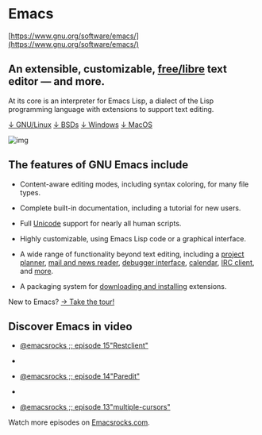 # Emacs

[https://www.gnu.org/software/emacs/](https://www.gnu.org/software/emacs/)

## An extensible, customizable, [free/libre](https://www.gnu.org/philosophy/free-sw.html) text editor — and more.

At its core is an interpreter for Emacs Lisp, a dialect of the Lisp programming language with extensions to support text editing.

[↓ GNU/Linux](https://www.gnu.org/software/emacs/download.html#gnu-linux) [↓ BSDs](https://www.gnu.org/software/emacs/download.html#bsd) [↓ Windows](https://www.gnu.org/software/emacs/download.html#nonfree) [↓ MacOS](https://www.gnu.org/software/emacs/download.html#nonfree)

![img](https://www.gnu.org/software/emacs/images/teaser.png)

## The features of GNU Emacs include

- Content-aware editing modes, including syntax coloring, for many file types.
- Complete built-in documentation, including a tutorial for new users.
- Full [Unicode](http://unicode.org/) support for nearly all human scripts.

- Highly customizable, using Emacs Lisp code or a graphical interface.
- A wide range of functionality beyond text editing, including a [project planner](https://www.gnu.org/software/emacs/manual/org.html), [mail and news reader](https://www.gnu.org/software/emacs/manual/gnus.html), [debugger interface](http://www.gnu.org/software/emacs/manual/html_node/emacs/Debuggers.html), [calendar](https://www.gnu.org/software/emacs/manual/html_node/emacs/Calendar_002fDiary.html), [IRC client](https://www.gnu.org/software/emacs/erc.html), and [more](https://www.gnu.org/software/emacs/further-information.html).
- A packaging system for [downloading and installing](http://elpa.gnu.org/) extensions.

New to Emacs? [→ Take the tour!](https://www.gnu.org/software/emacs/tour/index.html)

## Discover Emacs in video

- [@emacsrocks ;; episode 15"Restclient"](https://www.gnu.org/software/emacs/videos/emacs-rocks-15.ogg)
-  

- [@emacsrocks ;; episode 14"Paredit"](https://www.gnu.org/software/emacs/videos/emacs-rocks-14.ogg)
-  

- [@emacsrocks ;; episode 13"multiple-cursors"](https://www.gnu.org/software/emacs/videos/emacs-rocks-13.ogg)

Watch more episodes on [Emacsrocks.com](http://emacsrocks.com/).